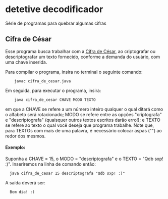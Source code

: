 # detetive decodificador
Série de programas para quebrar algumas cifras

## Cifra de César
Esse programa busca trabalhar com a [Cifra de César](https://pt.wikipedia.org/wiki/Cifra_de_C%C3%A9sar), ao criptografar ou descriptografar um texto fornecido, conforme a demanda do usuário, com uma chave inserida.

Para compilar o programa, insira no terminal o seguinte comando:

        javac cifra_de_cesar.java

Em seguida, para executar o programa, insira:

        java cifra_de_cesar CHAVE MODO TEXTO

em que a CHAVE se refere a um número inteiro qualquer o qual ditará como o alfabeto será rotacionado; MODO se refere entre as opções "criptografa" e "descriptografa" (quaisquer outros textos escritos darão erro!); e TEXTO se refere ao texto o qual você deseja que programa trabalhe. Note que, para TEXTOs com mais de uma palavra, é necessário colocar aspas ("") ao redor dos mesmos.

#### Exemplo: 
Suponha a CHAVE = 15, o MODO = "descriptografa" e o TEXTO = "Qdb sxp! :)". Inseriremos na linha de comando então:

      java cifra_de_cesar 15 descriptografa "Qdb sxp! :)"

A saída deverá ser: 

      Bom dia! :)
